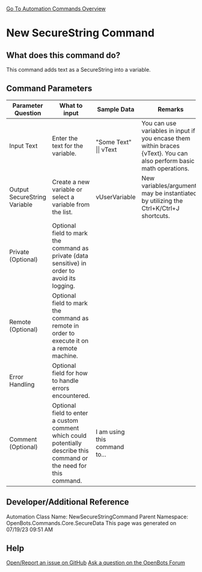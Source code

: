 <!--TITLE: New SecureString Command -->
<!-- SUBTITLE: a command in the Core Commands\Secure Data group. -->
[Go To Automation Commands Overview](/automation-commands)


# New SecureString Command


## What does this command do?
This command adds text as a SecureString into a variable.


## Command Parameters
| Parameter Question   	| What to input  	|  Sample Data 	| Remarks  	|
| ---                    | ---               | ---           | ---       |
|Input Text|Enter the text for the variable.|"Some Text" \|\| vText|You can use variables in input if you encase them within braces {vText}. You can also perform basic math operations.|
|Output SecureString Variable|Create a new variable or select a variable from the list.|vUserVariable|New variables/arguments may be instantiated by utilizing the Ctrl+K/Ctrl+J shortcuts.|
|Private (Optional)|Optional field to mark the command as private (data sensitive) in order to avoid its logging.|||
|Remote (Optional)|Optional field to mark the command as remote in order to execute it on a remote machine.|||
|Error Handling|Optional field for how to handle errors encountered.|||
|Comment (Optional)|Optional field to enter a custom comment which could potentially describe this command or the need for this command.|I am using this command to...||


## Developer/Additional Reference
Automation Class Name: NewSecureStringCommand
Parent Namespace: OpenBots.Commands.Core.SecureData
This page was generated on 07/19/23 09:51 AM


## Help
[Open/Report an issue on GitHub](https://github.com/OpenBotsAI/OpenBots.Studio/issues/new)
[Ask a question on the OpenBots Forum](https://openbots.ai/forums/)
